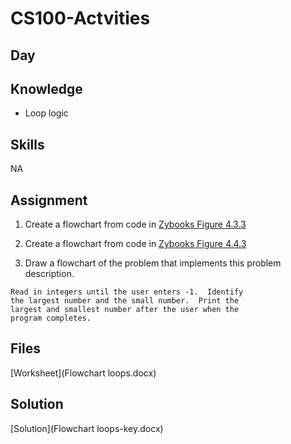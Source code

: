 # CS100-Actvities


## Day

## Knowledge
* Loop logic


## Skills
NA

## Assignment

1.	Create a flowchart from code in [Zybooks Figure 4.3.3 ](zybooks4.3.3.jpg)

2.	Create a flowchart from code in [Zybooks Figure  4.4.3](zybooks4.4.3.jpg)


3.	Draw a flowchart of the problem that implements this problem description.

```
Read in integers until the user enters -1.  Identify
the largest number and the small number.  Print the 
largest and smallest number after the user when the 
program completes.
```


## Files
[Worksheet](Flowchart loops.docx)

## Solution
[Solution](Flowchart loops-key.docx)